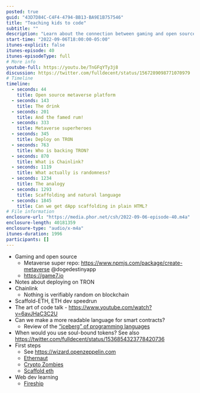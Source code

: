 ```yaml
---
posted: true
guid: "43D7D84C-C4F4-4794-BB13-BA9E1B757546"
title: "Teaching kids to code"
subtitle: ""
description: "Learn about the connection between gaming and open source, the potential of the metaverse, and the challenge of creating a readable language for smart contracts in episode 40 of the podcast."
start-time: "2022-09-06T18:00:00-05:00"
itunes-explicit: false
itunes-episode: 40
itunes-episodeType: full
# More info
youtube-full: https://youtu.be/TnGFqYTy3j8
discussion: https://twitter.com/fulldecent/status/1567289098771070979
# Timeline
timeline:
  - seconds: 44
    title: Open source metaverse platform
  - seconds: 143
    title: The drink
  - seconds: 201
    title: And the famed rum!
  - seconds: 333
    title: Metaverse superheroes
  - seconds: 345
    title: Deploy on TRON
  - seconds: 763
    title: Who is backing TRON?
  - seconds: 870
    title: What is Chainlink?
  - seconds: 1119
    title: What actually is randomness?
  - seconds: 1234
    title: The analogy
  - seconds: 1293
    title: Scaffolding and natural language
  - seconds: 1845
    title: Can we get dApp scaffolding in plain HTML?
# File information
enclosure-url: "https://media.phor.net/csh/2022-09-06-episode-40.m4a"
enclosure-length: 40181359
enclosure-type: "audio/x-m4a"
itunes-duration: 1996
participants: []
---
```

<!--end of quick notes-->

- Gaming and open source
  - Metaverse super repo: https://www.npmjs.com/package/create-metaverse @dogedestinyapp
  - https://game7.io
- Notes about deploying on TRON
- Chainlink
  - Nothing is verifiably random on blockchain
- Scaffold-ETH, ETH dev speedrun
- The art of code talk - https://www.youtube.com/watch?v=6avJHaC3C2U
- Can we make a more readable language for smart contracts?
  - Review of the [“iceberg” of programming languages](https://www.youtube.com/watch?v=pEfrdAtAmqk)
- When would you use soul-bound tokens? See also https://twitter.com/fulldecent/status/1536854323778420736
- First steps
  - See https://wizard.openzeppelin.com
  - [Ethernaut](https://ethernaut.openzeppelin.com)
  - [Crypto Zombies](https://cryptozombies.io)
  - [Scaffold eth](https://github.com/scaffold-eth/scaffold-eth)
- Web dev learning
  - [Fireship](http://fireship.io)